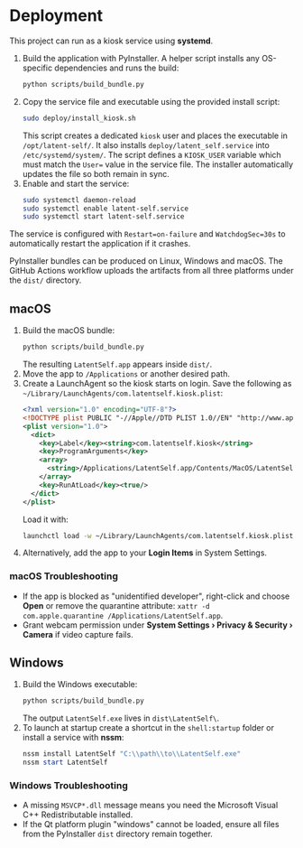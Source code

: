 # Deployment

This project can run as a kiosk service using **systemd**.

1. Build the application with PyInstaller. A helper script installs any
   OS-specific dependencies and runs the build:
   ```bash
   python scripts/build_bundle.py
   ```
2. Copy the service file and executable using the provided install script:
   ```bash
   sudo deploy/install_kiosk.sh
   ```
   This script creates a dedicated `kiosk` user and places the executable in
   `/opt/latent-self/`. It also installs `deploy/latent_self.service` into
   `/etc/systemd/system/`.
   The script defines a `KIOSK_USER` variable which must match the
   `User=` value in the service file. The installer automatically updates
   the file so both remain in sync.
3. Enable and start the service:
   ```bash
   sudo systemctl daemon-reload
   sudo systemctl enable latent-self.service
   sudo systemctl start latent-self.service
   ```

The service is configured with `Restart=on-failure` and `WatchdogSec=30s`
to automatically restart the application if it crashes.

PyInstaller bundles can be produced on Linux, Windows and macOS. The GitHub
Actions workflow uploads the artifacts from all three platforms under the
`dist/` directory.

## macOS

1. Build the macOS bundle:
   ```bash
   python scripts/build_bundle.py
   ```
   The resulting `LatentSelf.app` appears inside `dist/`.
2. Move the app to `/Applications` or another desired path.
3. Create a LaunchAgent so the kiosk starts on login. Save the following
   as `~/Library/LaunchAgents/com.latentself.kiosk.plist`:
   ```xml
   <?xml version="1.0" encoding="UTF-8"?>
   <!DOCTYPE plist PUBLIC "-//Apple//DTD PLIST 1.0//EN" "http://www.apple.com/DTDs/PropertyList-1.0.dtd">
   <plist version="1.0">
     <dict>
       <key>Label</key><string>com.latentself.kiosk</string>
       <key>ProgramArguments</key>
       <array>
         <string>/Applications/LatentSelf.app/Contents/MacOS/LatentSelf</string>
       </array>
       <key>RunAtLoad</key><true/>
     </dict>
   </plist>
   ```
   Load it with:
   ```bash
   launchctl load -w ~/Library/LaunchAgents/com.latentself.kiosk.plist
   ```
4. Alternatively, add the app to your **Login Items** in System Settings.

### macOS Troubleshooting
- If the app is blocked as "unidentified developer", right-click and choose
  **Open** or remove the quarantine attribute:
  `xattr -d com.apple.quarantine /Applications/LatentSelf.app`.
- Grant webcam permission under **System Settings › Privacy & Security › Camera** if video capture fails.

## Windows

1. Build the Windows executable:
   ```bash
   python scripts/build_bundle.py
   ```
   The output `LatentSelf.exe` lives in `dist\LatentSelf\`.
2. To launch at startup create a shortcut in the `shell:startup` folder or
   install a service with **nssm**:
   ```powershell
   nssm install LatentSelf "C:\\path\\to\\LatentSelf.exe"
   nssm start LatentSelf
   ```

### Windows Troubleshooting
- A missing `MSVCP*.dll` message means you need the Microsoft Visual C++
  Redistributable installed.
- If the Qt platform plugin "windows" cannot be loaded, ensure all files from
  the PyInstaller `dist` directory remain together.
